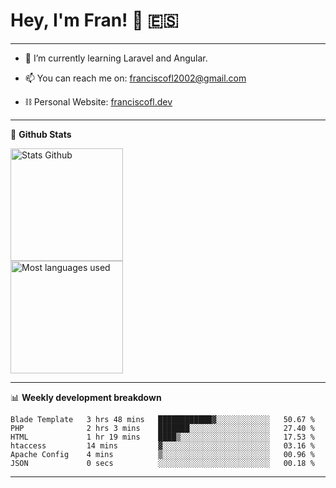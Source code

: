 # Hey, I'm Fran! 👋 :es:

-------

- 🌱 I’m currently learning Laravel and Angular.

- 📫 You can reach me on: franciscofl2002@gmail.com

- ⛓  Personal Website: [franciscofl.dev](https://www.franciscofl.dev/)

-------

📝 **Github Stats**


<div align="left">
  <img height="180em" src="https://github-readme-stats.vercel.app/api?username=franciscofl12&count_private=true&show_icons=true&theme=dracula&bg_color=-45deg,282A36,3D3344" alt="Stats Github"/>
  <br>
  <img height="180em" src="https://github-readme-stats.vercel.app/api/top-langs/?username=franciscofl12&count_private&theme=dracula&bg_color=-45deg,282A36,3D3344&layout=compact&langs_count=6" alt="Most languages used"/>
</div>

-------

📊 **Weekly development breakdown**


<!--START_SECTION:waka-->

```text
Blade Template   3 hrs 48 mins   ████████████▓░░░░░░░░░░░░   50.67 %
PHP              2 hrs 3 mins    ███████░░░░░░░░░░░░░░░░░░   27.40 %
HTML             1 hr 19 mins    ████▒░░░░░░░░░░░░░░░░░░░░   17.53 %
htaccess         14 mins         ▓░░░░░░░░░░░░░░░░░░░░░░░░   03.16 %
Apache Config    4 mins          ▒░░░░░░░░░░░░░░░░░░░░░░░░   00.96 %
JSON             0 secs          ░░░░░░░░░░░░░░░░░░░░░░░░░   00.18 %
```

<!--END_SECTION:waka-->

-------

